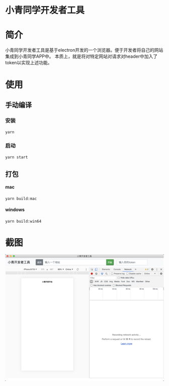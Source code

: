 # 小青同学开发者工具

# 简介
小青同学开发者工具是基于electron开发的一个浏览器。便于开发者将自己的网站集成到小青同学APP中。
本质上，就是将对特定网站对请求对header中加入了token以实现上述功能。

# 使用

## 手动编译
### 安装
`yarn`

### 启动
`yarn start` 

## 打包
#### mac
`yarn build:mac`

#### windows
`yarn build:win64`

# 截图
![v0.0.2](/doc/pic/v0.0.2.png)
